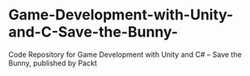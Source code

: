 # Game-Development-with-Unity-and-C-Save-the-Bunny-
Code Repository for Game Development with Unity and C# – Save the Bunny, published by Packt
